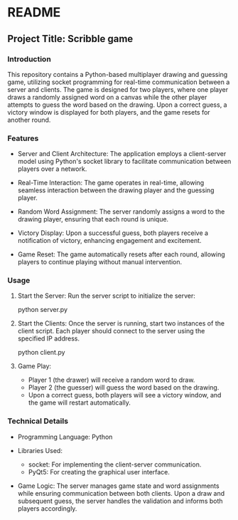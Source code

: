 # README

## Project Title: Scribble game

### Introduction

This repository contains a Python-based multiplayer drawing and guessing game, utilizing socket programming for real-time communication between a server and clients. The game is designed for two players, where one player draws a randomly assigned word on a canvas while the other player attempts to guess the word based on the drawing. Upon a correct guess, a victory window is displayed for both players, and the game resets for another round.

### Features

- Server and Client Architecture: The application employs a client-server model using Python's socket library to facilitate communication between players over a network.
  
- Real-Time Interaction: The game operates in real-time, allowing seamless interaction between the drawing player and the guessing player.

- Random Word Assignment: The server randomly assigns a word to the drawing player, ensuring that each round is unique.

- Victory Display: Upon a successful guess, both players receive a notification of victory, enhancing engagement and excitement.

- Game Reset: The game automatically resets after each round, allowing players to continue playing without manual intervention.


### Usage

1. Start the Server:
   Run the server script to initialize the server:
   
   python server.py
   
   

2. Start the Clients:
   Once the server is running, start two instances of the client script. Each player should connect to the server using the specified IP address.
   
   python client.py
   
   

3. Game Play:
   - Player 1 (the drawer) will receive a random word to draw.
   - Player 2 (the guesser) will guess the word based on the drawing.
   - Upon a correct guess, both players will see a victory window, and the game will restart automatically.

### Technical Details

- Programming Language: Python
- Libraries Used:
  - socket: For implementing the client-server communication.
  - PyQt5: For creating the graphical user interface.
  
- Game Logic: The server manages game state and word assignments while ensuring communication between both clients. Upon a draw and subsequent guess, the server handles the validation and informs both players accordingly.
